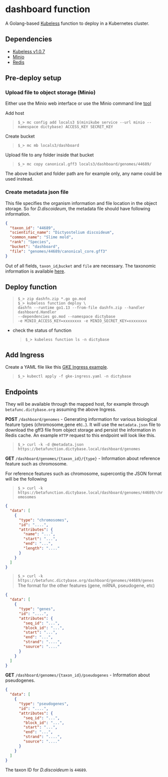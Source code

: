 # dashboard function

A Golang-based [Kubeless](https://kubeless.io) function to deploy in a Kubernetes cluster.

## Dependencies

- [Kubeless v1.0.7](https://github.com/kubeless/kubeless/releases/tag/v1.0.7)
- [Minio](https://dictybase-docker.github.io/developer-docs/deployment/minio/)
- [Redis](https://dictybase-docker.github.io/developer-docs/deployment/redis/)

## Pre-deploy setup

### Upload file to object storage (Minio)

Either use the Minio web interface or use the Minio command line
[tool](https://docs.minio.io/docs/minio-client-quickstart-guide.html)

Add host

> `$_> mc config add locals3 $(minikube service --url minio --namespace dictybase) ACCESS_KEY SECRET_KEY`

Create bucket

> `$_> mc mb locals3/dashboard`

Upload file to any folder inside that bucket

> `$_> mc copy canonical.gff3 locals3/dashboard/genomes/44689/`

The above bucket and folder path are for example only, any name could be used instead.

### Create metadata json file

This file specifies the organism information and file location in the object storage.
So for _D.discoideum_, the metadata file should have following information.

```json
{
  "taxon_id": "44689",
  "scientific_name": "Dictyostelium discoideum",
  "common_name": "Slime mold",
  "rank": "Species",
  "bucket": "dashboard",
  "file": "genomes/44689/canonical_core.gff3"
}
```

Out of all fields, `taxon_id`,`bucket` and `file` are necessary. The
taxonomic information is available [here](https://www.uniprot.org/taxonomy/44689).

## Deploy function

> `$_> zip dashfn.zip *.go go.mod`  
> `$_> kubeless function deploy \`  
> `dashfn --runtime go1.13 --from-file dashfn.zip --handler dashboard.Handler`  
> `--dependencies go.mod --namespace dictybase`  
> `-e MINIO_ACCESS_KEY=xxxxxxxx -e MINIO_SECRET_KEY=xxxxxxxx`

- check the status of function
  > `$_> kubeless function ls -n dictybase`

## Add Ingress

Create a YAML file like this [GKE Ingress example](./gke-ingress.yaml).

> `$_> kubectl apply -f gke-ingress.yaml -n dictybase`

## Endpoints

They will be available through the mapped host, for example through
`betafunc.dictybase.org` assuming the above Ingress.

**POST** `/dashboard/genomes` - Generating information for various biological
feature types (chromosome,gene etc..). It will use the `metadata.json` file to
download the gff3 file from object storage and persist the information in Redis
cache. An example `HTTP` request to this endpoint will look like this.

> `$_> curl -k -d @metadata.json https://betafunction.dictybase.local/dashboard/genomes`

**GET** `/dashboard/genomes/{taxon_id}/{type}` - Information about reference feature such as chromosome.

For reference features such as chromosome, supercontig the JSON format will be the following

> `$_> curl -k https://betafunction.dictybase.local/dashboard/genomes/44689/chromosomes`

```json
{
  "data": [
    {
      "type": "chromosomes",
      "id": "....",
      "attributes": {
        "name": "...",
        "start": "...",
        "end": "...",
        "length": "...."
      }
    }
  ]
}
```

> `$_> curl -k https://betafunc.dictybase.org/dashboard/genomes/44689/genes`  
> The format for the other features (gene, mRNA, pseudogene, etc)

```json
{
  "data": [
    {
      "type": "genes",
      "id": "....",
      "attributes": {
        "seq_id": "...",
        "block_id": "...",
        "start": "...",
        "end": "...",
        "strand": "....",
        "source": "...."
      }
    }
  ]
}
```

**GET** `/dashboard/genomes/{taxon_id}/pseudogenes` - Information about pseudogenes.

```json
{
  "data": [
    {
      "type": "pseudogenes",
      "id": "....",
      "attributes": {
        "seq_id": "...",
        "block_id": "...",
        "start": "...",
        "end": "...",
        "strand": "....",
        "source": "...."
      }
    }
  ]
}
```

The taxon ID for _D.discoideum_ is `44689`.
